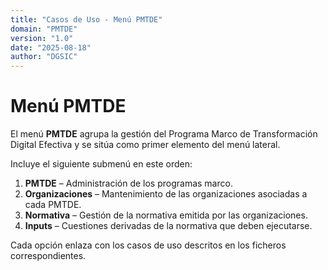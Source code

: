 ```yaml
---
title: "Casos de Uso - Menú PMTDE"
domain: "PMTDE"
version: "1.0"
date: "2025-08-18"
author: "DGSIC"
---
```


# Menú PMTDE

El menú **PMTDE** agrupa la gestión del Programa Marco de Transformación Digital Efectiva y se sitúa como primer elemento del menú lateral.

Incluye el siguiente submenú en este orden:

1. **PMTDE** – Administración de los programas marco.
2. **Organizaciones** – Mantenimiento de las organizaciones asociadas a cada PMTDE.
3. **Normativa** – Gestión de la normativa emitida por las organizaciones.
4. **Inputs** – Cuestiones derivadas de la normativa que deben ejecutarse.

Cada opción enlaza con los casos de uso descritos en los ficheros correspondientes.
